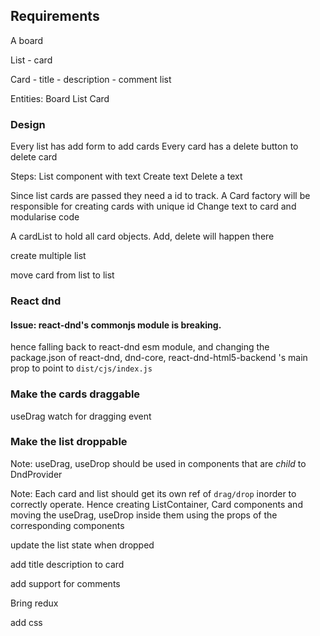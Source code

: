 ## Requirements

A board

List
	- card

Card 
	- title 
	- description
	- comment list


Entities:
Board
List
Card

### Design

Every list has add form to add cards
Every card has a delete button to delete card

Steps:
List component with text 
Create text
Delete a text

Since list cards are passed they need a id to track.
A Card factory will be responsible for creating cards with unique id
Change text to card and modularise code

A cardList to hold all card objects. Add, delete will happen there


create multiple list

move card from list to list
### React dnd
#### Issue: react-dnd's commonjs module is breaking.
hence falling back to react-dnd esm module, and changing the package.json of
react-dnd, dnd-core, react-dnd-html5-backend 's main prop to point to `dist/cjs/index.js`


### Make the cards draggable
useDrag
watch for dragging event


### Make the list droppable
Note: useDrag, useDrop should be used in components that are *child* to 
DndProvider

Note: Each card and list should get its own ref of `drag/drop` inorder 
to correctly operate. Hence creating ListContainer, Card components and moving
the useDrag, useDrop inside them using the props of the corresponding components



update the list state when dropped




add title description to card


add support for comments

Bring redux

add css
